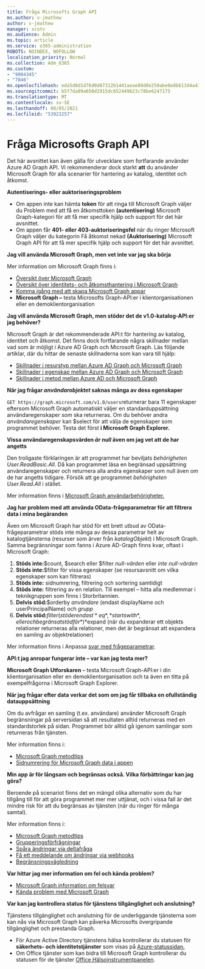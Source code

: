 ```yaml
---
title: Fråga Microsofts Graph API
ms.author: v-jmathew
author: v-jmathew
manager: scotv
ms.audience: Admin
ms.topic: article
ms.service: o365-administration
ROBOTS: NOINDEX, NOFOLLOW
localization_priority: Normal
ms.collection: Adm_O365
ms.custom:
- "9004345"
- "7846"
ms.openlocfilehash: eda5d8d1d76d0d87312b1441aeae89d8e250abe0e8b613d4a43fcc2345a6f021
ms.sourcegitcommit: b5f7da89a650d2915dc652449623c78be6247175
ms.translationtype: MT
ms.contentlocale: sv-SE
ms.lasthandoff: 08/05/2021
ms.locfileid: "53923257"
---
```

# <a name="querying-the-microsoft-graph-api"></a>Fråga Microsofts Graph API

Det här avsnittet kan även gälla för utvecklare som fortfarande använder Azure AD Graph API. Vi rekommenderar dock starkt **att** du använder Microsoft Graph för alla scenarier för hantering av katalog, identitet och åtkomst.

**Autentiserings- eller auktoriseringsproblem**

- Om appen inte kan hämta **token** för att ringa till Microsoft Graph väljer du Problem med att få en åtkomsttoken **(autentisering)** Microsoft Graph-kategori för att få mer specifik hjälp och support för det här avsnittet.
- Om appen får **401- eller 403-auktoriseringsfel** när du ringer Microsoft Graph väljer du kategorin Få åtkomst nekad **(Auktorisering)** Microsoft Graph API för att få mer specifik hjälp och support för det här avsnittet.

**Jag vill använda Microsoft Graph, men vet inte var jag ska börja**

Mer information om Microsoft Graph finns i:

- [Översikt över Microsoft Graph](https://docs.microsoft.com/graph/overview)
- [Översikt över identitets- och åtkomsthantering i Microsoft Graph](https://docs.microsoft.com/graph/azuread-identity-access-management-concept-overview)
- [Komma igång med att skapa Microsoft Graph appar](https://docs.microsoft.com/graph/)
- **Microsoft Graph –** testa Microsofts Graph-API:er i klientorganisationen eller en demoklientorganisation

**Jag vill använda Microsoft Graph, men stöder det de v1.0-katalog-API:er jag behöver?**

Microsoft Graph är det rekommenderade API:t för hantering av katalog, identitet och åtkomst. Det finns dock fortfarande några skillnader mellan vad som är möjligt i Azure AD Graph och Microsoft Graph. Läs följande artiklar, där du hittar de senaste skillnaderna som kan vara till hjälp:

- [Skillnader i resurstyp mellan Azure AD Graph och Microsoft Graph](https://docs.microsoft.com/graph/migrate-azure-ad-graph-resource-differences)
- [Skillnader i egenskap mellan Azure AD Graph och Microsoft Graph](https://docs.microsoft.com/graph/migrate-azure-ad-graph-property-differences)
- [Skillnader i metod mellan Azure AD och Microsoft Graph](https://docs.microsoft.com/graph/migrate-azure-ad-graph-method-differences)

**När jag frågar *användarobjektet* saknas många av dess egenskaper**

`GET https://graph.microsoft.com/v1.0/users`returnerar bara 11 egenskaper eftersom Microsoft Graph automatiskt väljer en standarduppsättning användaregenskaper *som* ska returneras. Om du behöver andra *användaregenskaper* kan $select för att välja de egenskaper som programmet behöver. Testa det först **i Microsoft Graph Explorer.**

**Vissa användaregenskapsvärden *är null* även om jag vet att de har angetts**

Den troligaste förklaringen är att programmet har beviljats *behörigheten User.ReadBasic.All.* Då kan programmet läsa en begränsad uppsättning användaregenskaper och returnera alla andra egenskaper som null även om de har angetts tidigare. Försök att ge programmet *behörigheten User.Read.All* i stället.

Mer information finns i [Microsoft Graph användarbehörigheter.](https://docs.microsoft.com/graph/permissions-reference#user-permissions)

**Jag har problem med att använda OData-frågeparametrar för att filtrera data i mina begäranden**

Även om Microsoft Graph har stöd för ett brett utbud av OData-frågeparametrar stöds inte många av dessa parametrar helt av katalogtjänsterna (resurser som ärver från *katalogObjekt*) i Microsoft Graph. Samma begränsningar som fanns i Azure AD-Graph finns kvar, oftast i Microsoft Graph:

1. **Stöds inte:**$count, $search eller $filter *null-värden* eller *inte null-värden*
2. **Stöds inte:**$filter för vissa egenskaper (se resursavsnitt om vilka egenskaper som kan filtreras)
3. **Stöds inte:** sidnumrering, filtrering och sortering samtidigt
4. **Stöds inte:** filtrering av en relation. Till exempel – hitta alla medlemmar i teknikgruppen som finns i Storbritannien.
5. **Delvis stöd:**$orderby *användare* (endast displayName och userPrincipalName) och *grupp*
6. **Delvis stöd:**$filter (stöder endast *eq* ,  *startswith*, eller och begränsat stöd för *)*$expand (när du expanderar ett objekts relationer returneras alla relationer, men det är begränsat att expandera en samling av objektrelationer)

Mer information finns i Anpassa [svar med frågeparametrar](https://docs.microsoft.com/graph/query-parameters).

**API:t jag anropar fungerar inte – var kan jag testa mer?**

**Microsoft Graph Utforskaren** – testa Microsoft Graph-API:er i din klientorganisation eller  en demoklientorganisation och ta även en titta på exempelfrågorna i Microsoft Graph Explorer.

**När jag frågar efter data verkar det som om jag får tillbaka en ofullständig datauppsättning**

Om du avfrågar en samling (t.ex. användare) använder Microsoft Graph begränsningar på serversidan så att resultaten alltid returneras med en standardstorlek på sidan. Programmet bör alltid gå igenom samlingar som returneras från tjänsten.

Mer information finns i:

- [Microsoft Graph metodtips](https://docs.microsoft.com/graph/best-practices-concept)
- [Sidnumrering för Microsoft Graph data i appen](https://docs.microsoft.com/graph/paging)

**Min app är för långsam och begränsas också. Vilka förbättringar kan jag göra?**

Beroende på scenariot finns det en mängd olika alternativ som du har tillgång till för att göra programmet mer mer uttjänat, och i vissa fall är det mindre risk för att du begränsas av tjänsten (när du ringer för många samtal).

Mer information finns i:

- [Microsoft Graph metodtips](https://docs.microsoft.com/graph/best-practices-concept)
- [Grupperingsförfrågningar](https://docs.microsoft.com/graph/json-batching)
- [Spåra ändringar via deltafråga](https://docs.microsoft.com/graph/delta-query-overview)
- [Få ett meddelande om ändringar via webhooks](https://docs.microsoft.com/graph/webhooks)
- [Begränsningsvägledning](https://docs.microsoft.com/graph/throttling)

**Var hittar jag mer information om fel och kända problem?**

- [Microsoft Graph information om felsvar](https://docs.microsoft.com/graph/errors)
- [Kända problem med Microsoft Graph](https://docs.microsoft.com/graph/known-issues)

**Var kan jag kontrollera status för tjänstens tillgänglighet och anslutning?**

Tjänstens tillgänglighet och anslutning för de underliggande tjänsterna som kan nås via Microsoft Graph kan påverka Microsofts övergripande tillgänglighet och prestanda Graph.

- För Azure Active Directory tjänstens hälsa kontrollerar du statusen för **säkerhets- och identitetstjänster** som visas på [Azure-statussidan.](https://azure.microsoft.com/status/)
- Om Office tjänster som kan bidra till Microsoft Graph kontrollerar du statusen för de tjänster [Office Hälsoinstrumentpanelen](https://portal.office.com/adminportal/home#/servicehealth).
